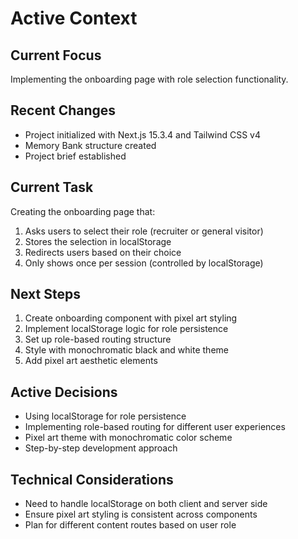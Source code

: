 # Active Context

## Current Focus
Implementing the onboarding page with role selection functionality.

## Recent Changes
- Project initialized with Next.js 15.3.4 and Tailwind CSS v4
- Memory Bank structure created
- Project brief established

## Current Task
Creating the onboarding page that:
1. Asks users to select their role (recruiter or general visitor)
2. Stores the selection in localStorage
3. Redirects users based on their choice
4. Only shows once per session (controlled by localStorage)

## Next Steps
1. Create onboarding component with pixel art styling
2. Implement localStorage logic for role persistence
3. Set up role-based routing structure
4. Style with monochromatic black and white theme
5. Add pixel art aesthetic elements

## Active Decisions
- Using localStorage for role persistence
- Implementing role-based routing for different user experiences
- Pixel art theme with monochromatic color scheme
- Step-by-step development approach

## Technical Considerations
- Need to handle localStorage on both client and server side
- Ensure pixel art styling is consistent across components
- Plan for different content routes based on user role 